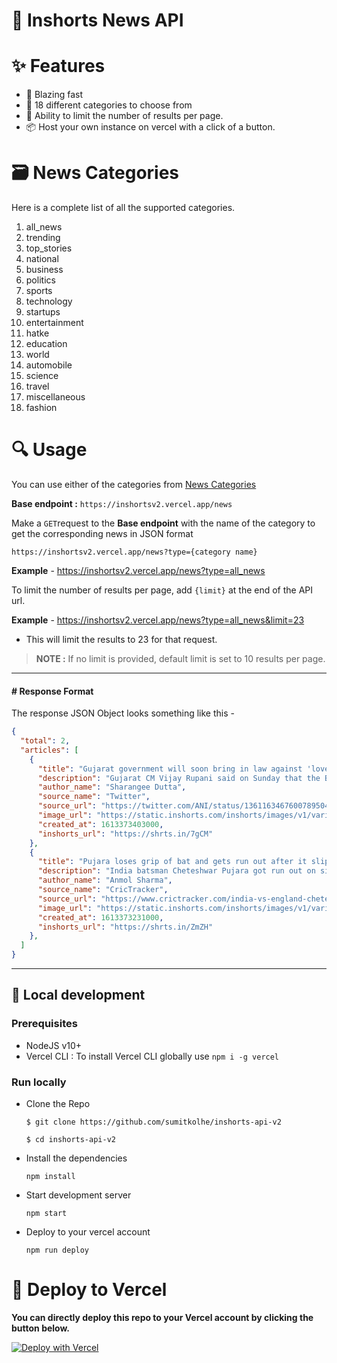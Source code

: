 # 📰 Inshorts News API

# :sparkles: Features

- :rocket: Blazing fast
- :page_facing_up: 18 different categories to choose from
- :construction: Ability to limit the number of results per page.
- :package: Host your own instance on vercel with a click of a button.

# :card_file_box: News Categories

Here is a complete list of all the supported categories.

1. all_news
2. trending
3. top_stories
4. national
5. business
6. politics
7. sports
8. technology
9. startups
10. entertainment
11. hatke
12. education
13. world
14. automobile
15. science
16. travel
17. miscellaneous
18. fashion

# :mag: Usage

You can use either of the categories from [News Categories](#card_file_box-news-categories)

**Base endpoint :** `https://inshortsv2.vercel.app/news`

Make a `GET`request to the **Base endpoint** with the name of the category to get the corresponding news in JSON format

```
https://inshortsv2.vercel.app/news?type={category name}
```

**Example** - https://inshortsv2.vercel.app/news?type=all_news

To limit the number of results per page, add `{limit}` at the end of the API url.

**Example** - https://inshortsv2.vercel.app/news?type=all_news&limit=23 
- This will limit the results to 23 for that request.

> **NOTE :** If no limit is provided, default limit is set to 10 results per page.

---

#### # Response Format

The response JSON Object looks something like this -

```JSON
{
  "total": 2,
  "articles": [
    {
      "title": "Gujarat government will soon bring in law against 'love jihad': CM",
      "description": "Gujarat CM Vijay Rupani said on Sunday that the BJP-led state government will soon introduce law against 'love jihad'. \"The manner in which girls are being lured, won't go on for long,\" he added at a poll rally in Vadodara. BJP-led governments in UP and Madhya Pradesh have already brought in similar laws against conversion through fraudulent means or marriage.",
      "author_name": "Sharangee Dutta",
      "source_name": "Twitter",
      "source_url": "https://twitter.com/ANI/status/1361163467600789504?utm_campaign=fullarticle&utm_medium=referral&utm_source=inshorts",
      "image_url": "https://static.inshorts.com/inshorts/images/v1/variants/jpg/m/2021/02_feb/15_mon/img_1613372177248_930.jpg?",
      "created_at": 1613373403000,
      "inshorts_url": "https://shrts.in/7gCM"
    },
    {
      "title": "Pujara loses grip of bat and gets run out after it slips out of his hand",
      "description": "India batsman Cheteshwar Pujara got run out on sixth delivery of the third day of the second Test against England. The 33-year-old flicked a delivery to the short leg fielder, who threw the ball back to the keeper. Pujara failed to reach the crease in time as he lost the grip of his bat, which slipped out of his hand.",
      "author_name": "Anmol Sharma",
      "source_name": "CricTracker",
      "source_url": "https://www.crictracker.com/india-vs-england-cheteshwar-pujara-drops-his-bat-gets-run-out-in-bizarre-fashion/?amp=&utm_campaign=fullarticle&utm_medium=referral&utm_source=inshorts",
      "image_url": "https://static.inshorts.com/inshorts/images/v1/variants/jpg/m/2021/02_feb/15_mon/img_1613371011546_262.jpg?",
      "created_at": 1613373231000,
      "inshorts_url": "https://shrts.in/ZmZH"
    },
  ]
}
```

---

## :construction_worker: Local development

### Prerequisites

- NodeJS v10+
- Vercel CLI : To install Vercel CLI globally use `npm i -g vercel`

### Run locally

- Clone the Repo

  ```
  $ git clone https://github.com/sumitkolhe/inshorts-api-v2

  $ cd inshorts-api-v2
  ```

- Install the dependencies

  ```
  npm install
  ```

- Start development server

  ```
  npm start
  ```

- Deploy to your vercel account

  ```
  npm run deploy
  ```

# :rocket: Deploy to Vercel

**You can directly deploy this repo to your Vercel account by clicking the button below.**
<br>

[![Deploy with Vercel](https://vercel.com/button)](https://vercel.com/import/project?template=https://github.com/sumitkolhe/inshorts-api-v2)
